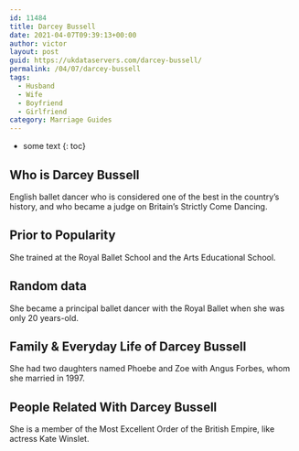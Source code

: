 ```yaml
---
id: 11484
title: Darcey Bussell
date: 2021-04-07T09:39:13+00:00
author: victor
layout: post
guid: https://ukdataservers.com/darcey-bussell/
permalink: /04/07/darcey-bussell
tags:
  - Husband
  - Wife
  - Boyfriend
  - Girlfriend
category: Marriage Guides
---
```


* some text
{: toc}


## Who is Darcey Bussell



English ballet dancer who is considered one of the best in the country&#8217;s history, and who became a judge on Britain&#8217;s Strictly Come Dancing.

                
                
                
## Prior to Popularity



She trained at the Royal Ballet School and the Arts Educational School. 

                
                
                
## Random data



She became a principal ballet dancer with the Royal Ballet when she was only 20 years-old. 

                
                
                
## Family & Everyday Life of Darcey Bussell



She had two daughters named Phoebe and Zoe with Angus Forbes, whom she married in 1997. 

                
                
                
## People Related With Darcey Bussell



She is a member of the Most Excellent Order of the British Empire, like actress Kate Winslet. 

                
              
            
          
          
          
